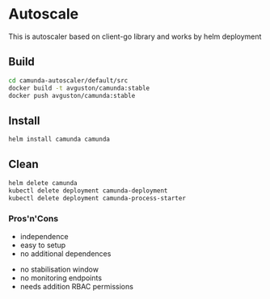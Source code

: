 # Autoscale

This is autoscaler based on client-go library and works by helm deployment

## Build

```bash
cd camunda-autoscaler/default/src
docker build -t avguston/camunda:stable
docker push avguston/camunda:stable
```


## Install

```bash
helm install camunda camunda
```

## Clean

```bash
helm delete camunda
kubectl delete deployment camunda-deployment
kubectl delete deployment camunda-process-starter
```

### Pros'n'Cons

+ independence 
+ easy to setup
+ no additional dependences

- no stabilisation window
- no monitoring endpoints
- needs addition RBAC permissions